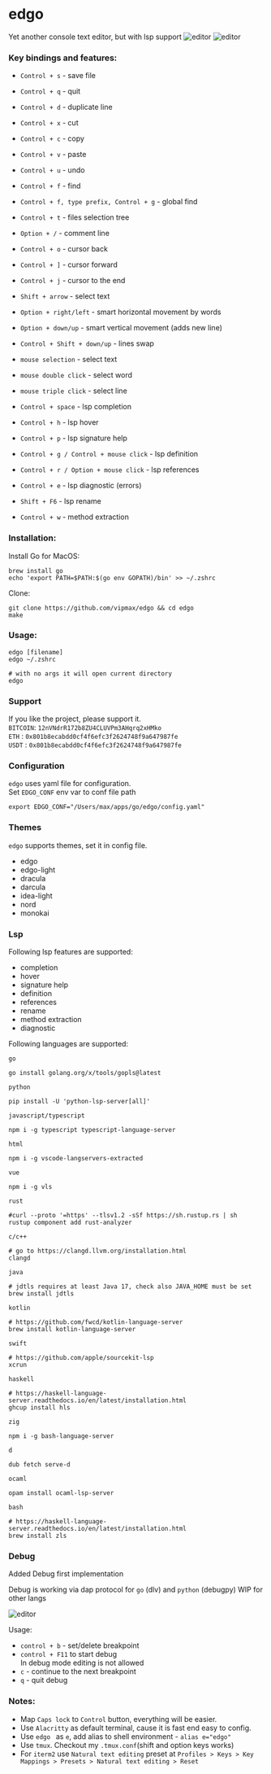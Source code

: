 # edgo
Yet another console text editor, but with lsp support
![editor](assets/screen0.png)
![editor](assets/screen1.png)

### Key bindings and features:
- `Control + s` - save file
- `Control + q` - quit
- `Control + d` - duplicate line
- `Control + x` - cut 
- `Control + c` - copy 
- `Control + v` - paste
- `Control + u` - undo
- `Control + f` - find
- `Control + f, type prefix, Control + g` - global find
- `Control + t` - files selection tree
- `Option + /` - comment line
- `Control + o` - cursor back
- `Control + ]` - cursor forward
- `Control + j` - cursor to the end 


- `Shift + arrow` - select text
- `Option + right/left` - smart horizontal movement by words
- `Option + down/up` - smart vertical movement (adds new line)
- `Control + Shift + down/up` - lines swap


- `mouse selection`  - select text 
- `mouse double click`  - select word 
- `mouse triple click`  - select line


- `Control + space` - lsp completion
- `Control + h` - lsp hover
- `Control + p` - lsp signature help
- `Control + g / Control + mouse click` - lsp definition
- `Control + r / Option + mouse click` - lsp references
- `Control + e` - lsp diagnostic (errors)
- `Shift + F6` - lsp rename 
- `Control + w` - method extraction


### Installation:

Install Go for MacOS:
```
brew install go 
echo 'export PATH=$PATH:$(go env GOPATH)/bin' >> ~/.zshrc
```
Clone:   
```shell
git clone https://github.com/vipmax/edgo && cd edgo
make 
```

### Usage:
```
edgo [filename]
edgo ~/.zshrc 

# with no args it will open current directory
edgo 
```

### Support
If you like the project, please support it.  
`BITCOIN`: `12nVNdrR172b8ZU4CLUVPm3AHqrq2xHMko`  
`ETH` : `0x801b8ecabdd0cf4f6efc3f2624748f9a647987fe`  
`USDT` : `0x801b8ecabdd0cf4f6efc3f2624748f9a647987fe`  


### Configuration

`edgo` uses yaml file for configuration.  
Set `EDGO_CONF` env var to conf file path 
```shell
export EDGO_CONF="/Users/max/apps/go/edgo/config.yaml"
```

### Themes
`edgo` supports themes, set it in config file.  
- edgo
- edgo-light
- dracula
- darcula
- idea-light
- nord
- monokai

### Lsp

Following lsp features are supported:
- completion
- hover
- signature help
- definition
- references
- rename
- method extraction
- diagnostic



Following languages are supported:

`go`
```shell  
go install golang.org/x/tools/gopls@latest
```

`python`
```shell  
pip install -U 'python-lsp-server[all]'
```

`javascript/typescript`
```shell  
npm i -g typescript typescript-language-server
```

`html`
```shell  
npm i -g vscode-langservers-extracted
```

`vue`
```shell  
npm i -g vls
```

`rust`
```shell  
#curl --proto '=https' --tlsv1.2 -sSf https://sh.rustup.rs | sh
rustup component add rust-analyzer
```

`c/c++`
```shell  
# go to https://clangd.llvm.org/installation.html
clangd
```

`java`
```shell  
# jdtls requires at least Java 17, check also JAVA_HOME must be set 
brew install jdtls
```

`kotlin`
```shell  
# https://github.com/fwcd/kotlin-language-server
brew install kotlin-language-server
```

`swift`
```shell  
# https://github.com/apple/sourcekit-lsp
xcrun
```

`haskell`
```shell  
# https://haskell-language-server.readthedocs.io/en/latest/installation.html
ghcup install hls
```

`zig`
```shell  
npm i -g bash-language-server
```

`d`
```shell  
dub fetch serve-d
```

`ocaml`
```shell  
opam install ocaml-lsp-server
```

`bash`
```shell  
# https://haskell-language-server.readthedocs.io/en/latest/installation.html
brew install zls
```


### Debug

Added Debug first implementation

Debug is working via dap protocol for `go` (dlv)  and `python` (debugpy)
WIP for other langs

![editor](assets/screen3.png)

Usage:
- `control + b` - set/delete breakpoint  
- `control + F11` to start debug  
In debug mode editing is not allowed  
- `c` - continue to the next breakpoint  
- `q` - quit debug  



### Notes:  
- Map `Caps lock` to `Control` button, everything will be easier.  
- Use `Alacritty` as default terminal, cause it is fast end easy to config.  
- Use `edgo ` as `e`, add alias to shell environment - `alias e="edgo"`
- Use `tmux`. Checkout my `.tmux.conf`(shift and option keys works)
- For `iterm2` use `Natural text editing` preset at `Profiles > Keys > Key Mappings > Presets > Natural text editing > Reset ` 
